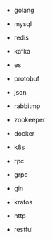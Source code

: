 * golang
* mysql
* redis
* kafka
* es
* protobuf
* json
* rabbitmp
* zookeeper
* docker
* k8s





* rpc
* grpc
* gin
* kratos





* http

* restful